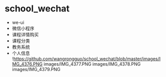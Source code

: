 # school_wechat
- we-ui
- 微信小程序
- 课程详情购买
- 课程分类
- 教务系统
- 个人信息
!https://github.com/wangrongguo/school_wechat/blob/master/images/IMG_4376.PNG
images/IMG_4377.PNG
images/IMG_4378.PNG
images/IMG_4379.PNG
